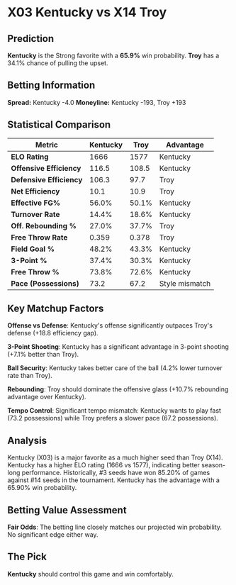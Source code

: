 # X03 Kentucky vs X14 Troy

## Prediction
**Kentucky** is the Strong favorite with a **65.9%** win probability.
**Troy** has a 34.1% chance of pulling the upset.

## Betting Information
**Spread:** Kentucky -4.0
**Moneyline:** Kentucky -193, Troy +193

## Statistical Comparison

| Metric | Kentucky | Troy | Advantage |
|--------|-----------------|-----------------|----------|
| **ELO Rating** | 1666 | 1577 | Kentucky |
| **Offensive Efficiency** | 116.5 | 108.5 | Kentucky |
| **Defensive Efficiency** | 106.3 | 97.7 | Troy |
| **Net Efficiency** | 10.1 | 10.9 | Troy |
| **Effective FG%** | 56.0% | 50.1% | Kentucky |
| **Turnover Rate** | 14.4% | 18.6% | Kentucky |
| **Off. Rebounding %** | 27.0% | 37.7% | Troy |
| **Free Throw Rate** | 0.359 | 0.378 | Troy |
| **Field Goal %** | 48.2% | 43.3% | Kentucky |
| **3-Point %** | 37.4% | 30.3% | Kentucky |
| **Free Throw %** | 73.8% | 72.6% | Kentucky |
| **Pace (Possessions)** | 73.2 | 67.2 | Style mismatch |

## Key Matchup Factors

**Offense vs Defense**: Kentucky's offense significantly outpaces Troy's defense (+18.8 efficiency gap).

**3-Point Shooting**: Kentucky has a significant advantage in 3-point shooting (+7.1% better than Troy).

**Ball Security**: Kentucky takes better care of the ball (4.2% lower turnover rate than Troy).

**Rebounding**: Troy should dominate the offensive glass (+10.7% rebounding advantage over Kentucky).

**Tempo Control**: Significant tempo mismatch: Kentucky wants to play fast (73.2 possessions) while Troy prefers a slower pace (67.2 possessions).

## Analysis

Kentucky (X03) is a major favorite as a much higher seed than Troy (X14). Kentucky has a higher ELO rating (1666 vs 1577), indicating better season-long performance. Historically, #3 seeds have won 85.20% of games against #14 seeds in the tournament. Kentucky has the advantage with a 65.90% win probability.

## Betting Value Assessment

**Fair Odds**: The betting line closely matches our projected win probability. No significant edge either way.

## The Pick

**Kentucky** should control this game and win comfortably.

